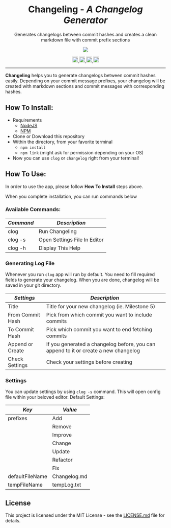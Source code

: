 <p align="center">
	<h1 align="center">Changeling - <i>A Changelog Generator</i></h1>
</p>
<p align = "center">
    Generates changelogs between commit hashes and creates a clean markdown file with commit prefix sections
</p>
<p align="center">
    <img src="screenshot.gif">
</p>

<p align="center">
	<a href="https://travis-ci.org/excalith/changeling">
		<img alt="Build Status" height="18" src="https://img.shields.io/travis/excalith/changeling.svg">
	</a>
	<a href="https://github.com/excalith/changeling/issues">
		<img alt="Build Status" height="18" src="https://img.shields.io/github/issues/excalith/changeling.svg">
	</a>
	<a href="https://github.com/excalith/changeling/stargazers">
		<img alt="Stars" height="18" src="https://img.shields.io/github/stars/excalith/changeling.svg">
	</a>
	<a href="https://github.com/excalith/changeling/network">
		<img alt="Forks" height="18" src="https://img.shields.io/github/forks/excalith/changeling.svg">
	</a>
</p>

<hr/>

**Changeling** helps you to generate changelogs between commit hashes easily. Depending on your commit message prefixes, your changelog will be created with markdown sections and commit messages with corresponding hashes.

## How To Install:

- Requirements
  - [NodeJS](https://nodejs.org)
  - [NPM](https://www.npmjs.com/get-npm)
- Clone or Download this repository
- Within the directory, from your favorite terminal
  - `npm install`
  - `npm link` (might ask for permission depending on your OS)
- Now you can use `clog` or `changelog` right from your terminal!

## How To Use:
In order to use the app, please follow **How To Install** steps above.

When you complete installation, you can run commands below

### Available Commands:
| _Command_ | _Description_                |
| --------- | ---------------------------- |
| clog      | Run Changeling               |
| clog -s   | Open Settings File In Editor |
| clog -h   | Display This Help            |

### Generating Log File
Whenever you run `clog` app will run by default. You need to fill required fields to generate your changelog. When you are done, changelog will be saved in your git directory.

| _Settings_       | _Description_                                                                       |
| ---------------- | ----------------------------------------------------------------------------------- |
| Title            | Title for your new changelog (ie. Milestone 5)                                      |
| From Commit Hash | Pick from which commit you want to include commits                                  |
| To Commit Hash   | Pick which commit you want to end fetching commits                                  |
| Append or Create | If you generated a changelog before, you can append to it or create a new changelog |
| Check Settings   | Check your settings before creating                                                 |


### Settings
You can update settings by using `clog -s` command. This will open config file within your beloved editor.
Default Settings:

| _Key_           | _Value_      |
| --------------- | ------------ |
| prefixes        | Add          |
|                 | Remove       |
|                 | Improve      |
|                 | Change       |
|                 | Update       |
|                 | Refactor     |
|                 | Fix          |
| defaultFileName | Changelog.md |
| tempFileName    | tempLog.txt  |

## License
This project is licensed under the MIT License - see the [LICENSE.md](LICENSE.md) file for details.